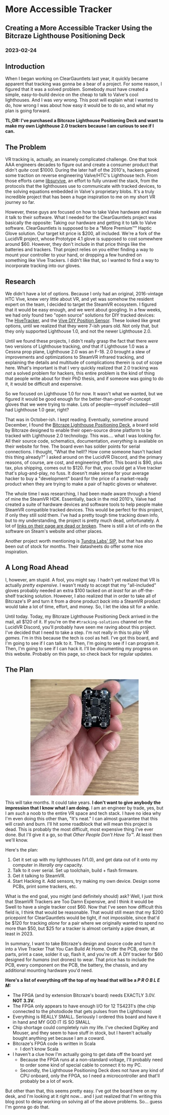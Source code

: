 # More Accessible Tracker
## Creating a More Accessible Tracker Using the Bitcraze Lighthouse Positioning Deck
### 2023-02-24

## Introduction
When I began working on ClearGauntlets last year, it quickly became apparent that tracking was gonna be a bear of a project. For some reason, I figured that it was a solved problem. Somebody _must_ have created a simple, easy-to-build device on the cheap to talk to Valve's cool lighthouses. And I was _very_ wrong. This post will explain what I wanted to do, how wrong I was about how easy it would be to do so, and what my plan is going forward.

**TL;DR: I've purchased a Bitcraze Lighthouse Positioning Deck and want to make my own Lighthouse 2.0 trackers because I am curious to see if I can.**

## The Problem
VR tracking is, actually, an insanely complicated challenge. One that took AAA engineers decades to figure out and create a consumer product that didn't _quite_ cost $1000. During the later half of the 2010's, hackers gained some traction on reverse engineering Valve/HTC's Lighthouse tech. From those efforts came [libsurvive](https://github.com/cntools/libsurvive), an effort to fully unravel the stack, from the protocols that the lighthouses use to communicate with tracked devices, to the solving equations embedded in Valve's proprietary blobs. It's a truly incredible project that has been a huge inspiration to me on my short VR journey so far.

However, these guys are focused on how to take Valve hardware and make it talk to their software. What I needed for the ClearGauntlets project was basically the opposite: Taking our hardware and getting it to talk to Valve software. ClearGauntlets is supposed to be a "More Premium™" Haptic Glove solution. Our target kit price is $200, all included. We're a fork of the LucidVR project, whose Prototype 4.1 glove is supposed to cost somewhere around $60. However, they don't include in that price things like the batteries and trackers. That project relies on you either finding a way to mount your controller to your hand, or dropping a few hundred on something like Vive Trackers. I didn't like that, so I wanted to find a way to incorporate tracking into our gloves.

## Research

We didn't have a lot of options. Because I only had an original, 2016-vintage HTC Vive, knew very little about VR, and yet was somehow the resident expert on the team, I decided to target the SteamVR ecosystem. I figured that it would be easy enough, and we went about googling. In a few weeks, we had only found two "open source" solutions for DIY tracked devices: The [HiveTracker](https://hivetracker.github.io/), and the [Vive DIY Position Sensor](https://github.com/ashtuchkin/vive-diy-position-sensor). These looked like great options, until we realized that they were 7-ish years old. Not only that, but they only supported Lighthouse 1.0, and not the newer Lighthouse 2.0.

Until we found these projects, I didn't really grasp the fact that there _were_ two versions of Lighthouse tracking, _and_ that if Lighthouse 1.0 was a Cessna prop plane, Lighthouse 2.0 was an F-18. 2.0 brought a slew of improvements and optimizations to SteamVR infrared tracking, and explaining the details and multitude of complications therein is out of scope here. What's important is that I very quickly realized that 2.0 tracking was _not_ a solved problem for hackers, this entire problem is the kind of thing that people write about for their PhD thesis, and if someone was going to do it, it would be difficult and expensive.

So we focused on Lighthouse 1.0 for now. It wasn't what we wanted, but we figured it would be good enough for the better-than-proof-of-concept gloves that we were trying to make. Lots of people—myself included—still had Lighthouse 1.0 gear, right?

That was in October-ish. I kept reading. Eventually, sometime around December, I found the [Bitcraze Lighthouse Positioning Deck](https://www.bitcraze.io/products/lighthouse-positioning-deck/), a board sold by Bitcraze designed to enable their open-source drone platform to be tracked with Lighthouse 2.0 technology. This was.... what I was looking for. All their source code, schematics, documentation, _everything_ is available on their website for free. The board even has solder points for serial connections. I thought, "What the hell!? How come someone hasn't hacked this thing already?" I asked around on the LucidVR Discord, and the primary reasons, of course, are cost, and engineering effort. This board is $90, plus tax, plus shipping, comes out to $120. For that, you could get a Vive tracker that's plug-and-play, no fuss. It doesn't make sense for your average hacker to buy a "development" board for the price of a market-ready product when they are trying to make a pair of haptic gloves or whatever.

The whole time I was researching, I had been made aware through a friend of mine the SteamVR HDK. Essentially, back in the mid 2010's, Valve had created a suite of hardware devices and software tools to help people make SteamVR compatible tracked devices. This would be perfect for this project, if only they still sold them. I've had a pretty tough time tracking down info, but to my understanding, the project is pretty much dead, unfortunately. A lot of [links on their page are dead or broken](https://triadsemi.com/steamvr-tracking/). There is still a lot of info on the software on Steam's website and other places.

Another project worth mentioning is [Tundra Labs' SIP](https://tundra-labs.com/products/tl448k6d-vr-system-in-package-for-steamvr-tracking?variant=39421399859409), but that has also been out of stock for months. Their datasheets do offer some nice inspiration.

## A Long Road Ahead

I, however, am stupid. A fool, you might say. I hadn't yet realized that VR is actually _pretty expensive_. I wasn't ready to accept that my "all-included" gloves probably needed an extra $100 tacked on _at least_ for an off-the-shelf tracking solution. However, I also realized that in order to take all of Bitcraze's IP and turn it from a drone product _back_ into a SteamVR product would take a lot of time, effort, and money. So, I let the idea sit for a while.

Until today. Today, my Bitcraze Lighthouse Positioning Deck arrived in the mail, all $120 of it. If you're on the `#tracking-solutions` channel on the LucidVR Discord, you'll probably have seen me raving about this project. I've decided that I need to take a step. I'm not really in this to _play VR games._ I'm in this because the tech is cool as hell. I've got this board, and I'm going to see if I can talk to it. Then, I'm going to see if I can program it. Then, I'm going to see if I can hack it. I'll be documenting my progress on this website. Probably on this page, so check back for regular updates.

## The Plan

<img src="/media/bitcraze-in-hand.jpg" style="display: block; margin: 0 auto"/>

This will take months. It could take years. **I don't want to give anybody the impression that I know what I am doing.** I am an engineer by trade, yes, but I am _such_ a noob to the entire VR space and tech stack. I have no idea why I'm even doing this other than, "It's neat." I can almost guarantee that this will crash and burn. I'll hit some roadblock that will mean this project is dead. This is probably the most difficult, most expensive thing I've ever done. But I'll give it a go, so that _Other People Don't Have To™_. At least then we'll know.

Here's the plan:

1. Get it set up with my lighthouses (V1.0), and get data out of it onto my computer in _literally any_ capacity.
2. Talk to it over serial. Set up toolchain, build + flash firmware.
3. Get it talking to SteamVR.
4. Start Hacking it. Add sensors, try making my own device. Design some PCBs, print some trackers, etc.

What is the end goal, you might (and definitely should) ask? Well, I just think that SteamVR Trackers are Too Damn Expensive, and I think it would be Swell to have a single tracker cost $60. Now that I've seen how difficult this field is, I think that would be reasonable. That would still mean that my $200 pricepoint for ClearGauntlets would be tight, if not impossible, since that'd be $120 for tracking _alone_ for a pair where we originally wanted to spend no more than $50, but $25 for a tracker is almost certainly a pipe dream, at least in 2023.

In summary, I want to take Bitcraze's design and source code and turn it into a Vive Tracker That You Can Build At Home. Order the PCB, order the parts, print a case, solder it up, flash it, and you're off. A DIY tracker for $60 designed for _humans_ (not drones) to wear. That price has to include the PCB, every component on the PCB, the battery, the chassis, and any additional mounting hardware you'd need.

**Here's a list of everything off the top of my head that will be a _P R O B L E M:_**

- The FPGA (and by extension Bitcraze's board) needs EXACTLY 3.0V. **NOT 3.3V.**
- The FPGA only appears to have enough I/O for 12 TS4231's (the chip connected to the photodiode that gets pulses from the Lighthouse)
- Everything is REALLY SMALL. Seriously I ordered this board and have it in hand and MY GOD IT IS SO SMALL
- Chip shortage could completely ruin my life. I've checked DigiKey and Mouser, and they seem to have stuff in stock, but I haven't actually bought anything yet because I am a coward.
- Bitcraze's FPGA code is written in Scala
    - I don't know Scala
- I haven't a clue how I'm actually going to get data off the board yet
    - Because the FPGA runs at a non-standard voltage, I'll probably need to order some kind of special cable to connect it to my PC.
    - Secondly, the Lighthouse Positioning Deck does not have any kind of CPU onboard, only the FPGA, so I need a microcontroller and that'll probably be a lot of work.

But other than that, this seems pretty easy. I've got the board here on my desk, and I'm looking at it right now... and I just realized that I'm writing this blog post to delay working on solving all of the above problems. So... guess I'm gonna go do that.
